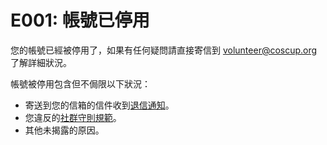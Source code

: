 # E001: 帳號已停用

您的帳號已經被停用了，如果有任何疑問請直接寄信到 [volunteer@coscup.org](mailto:volunteer@coscup.org) 了解詳細狀況。

帳號被停用包含但不侷限以下狀況：

- 寄送到您的信箱的信件收到[退信通知](https://en.wikipedia.org/wiki/Bounce_message)。
- 您違反的[社群守則規範](https://volunteer.coscup.org/coc)。
- 其他未揭露的原因。
